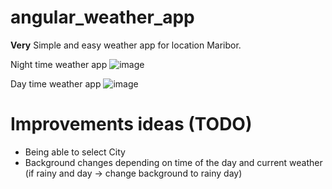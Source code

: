 # angular_weather_app
**Very** Simple and easy weather app for location Maribor.

Night time weather app
![image](https://github.com/Rookxc/angular_weather_app/assets/45943664/a19712aa-590c-4e72-beca-e4dcc3f584af)

Day time weather app
![image](https://github.com/Rookxc/angular_weather_app/assets/45943664/7226fd73-99be-49f5-b83e-43f4c04b543c)



# Improvements ideas (TODO)
* Being able to select City
* Background changes depending on time of the day and current weather (if rainy and day -> change background to rainy day)
